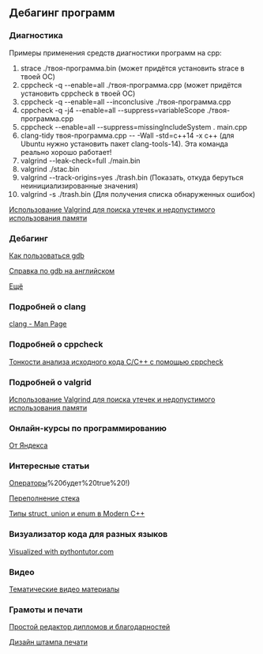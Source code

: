## Дебагинг программ

### Диагностика

Примеры применения средств диагностики программ на cpp:

1. strace ./твоя-программа.bin (может придётся установить strace в твоей ОС)
1. cppcheck -q --enable=all ./твоя-программа.cpp (может придётся установить cppcheck в твоей ОС)
1. cppcheck -q --enable=all --inconclusive ./твоя-программа.cpp
1. cppcheck -q -j4 --enable=all --suppress=variableScope ./твоя-программа.cpp
1. cppcheck --enable=all --suppress=missingIncludeSystem . main.cpp
1. clang-tidy твоя-программа.cpp -- -Wall -std=c++14 -x c++ (для Ubuntu нужно установить пакет clang-tools-14). Эта команда реально хорошо работает!
1. valgrind --leak-check=full ./main.bin
1. valgrind ./stac.bin
1. valgrind --track-origins=yes ./trash.bin (Показать, откуда беруться неинициализированные значения)
1. valgrind -s ./trash.bin (Для получения списка обнаруженных ошибок)

[Использование Valgrind для поиска утечек и недопустимого использования памяти](http://cppstudio.com/post/4348/)

### Дебагинг

[Как пользоваться gdb](https://losst.pro/kak-polzovatsya-gdb)

[Справка по gdb на английском](https://github.com/gnebbia/gdb_tutorial)

[Ещё](https://freecoder.dev/debug-c-program-using-gdb/)

### Подробней о clang

[clang - Man Page](https://www.mankier.com/1/clang#Examples_(TL;DR))

### Подробней о cppcheck

[Тонкости анализа исходного кода C/C++ с помощью cppcheck](https://habr.com/ru/articles/210256/)

### Подробней о valgrid

[Использование Valgrind для поиска утечек и недопустимого использования памяти](http://cppstudio.com/post/4348/)

### Онлайн-курсы по программированию

[От Яндекса](https://education.yandex.ru/handbook/cpp/article/branches-and-loops)

### Интересные статьи

[Операторы](https://pvoid.pro/index.php/cpp-tutorial-menu/cpp-tutorial-menu-operators#:~:text=Оператор%20!%20-%20это%20оператор,%3D%3D%205)%20будет%20true%20!)

[Переполнение стека](https://ru.wikipedia.org/wiki/Переполнение_стека)

[Типы struct, union и enum в Modern C++](https://habr.com/ru/articles/334988/)

### Визуализатор кода для разных языков

[Visualized with pythontutor.com](https://pythontutor.com/cpp.html#mode=edit)

### Видео

[Тематические видео материалы](https://gitflic.ru/project/rurewa/cpp/blob?file=content%2Fvideo.md&branch=master)

### Грамоты и печати

[Простой редактор дипломов и благодарностей](https://prostograf.ru/redaktor-diplomov-gramot-blagodarnostey)

[Дизайн штампа печати](https://pechati.printut.com/)